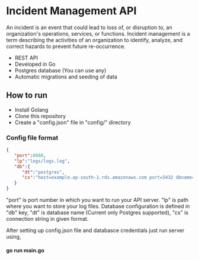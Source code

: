 # Incident Management API
 An incident is an event that could lead to loss of, or disruption to, an organization's operations, services, or functions. Incident management is a term describing the activities of an organization to identify, analyze, and correct hazards to prevent future re-occurrence.

- REST API
- Developed in Go
- Postgres database (You can use any)
- Automatic migrations and seeding of data

## How to run
- Install Golang
- Clone this repository
- Create a "config.json" file in "config/" directory

### Config file format
```JSON
{
   "port":8080,
   "lp":"logs/logs.log",
   "db":{
      "dt":"postgres",
      "cs":"host=example.ap-south-1.rds.amazonaws.com port=5432 dbname=<db-name> user=<user-name> password=<password>"
   }
}
```
"port" is port number in which you want to run your API server. "lp" is path where you want to store your log files. Database configuration is defined in "db" key, "dt" is database name (Current only Postgres supported), "cs" is connection string in given format.


After setting up config.json file and databasce credentials just run server using,
#### go run main.go